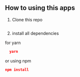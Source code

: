 ## How to using this apps

1. Clone this repo
```json

```

2. install all dependencies

for yarn
```json
  yarn
```
or using npm 
```json
npm install
```
